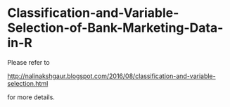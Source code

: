 # Classification-and-Variable-Selection-of-Bank-Marketing-Data-in-R

Please refer to 

http://nalinakshgaur.blogspot.com/2016/08/classification-and-variable-selection.html 

for more details.
